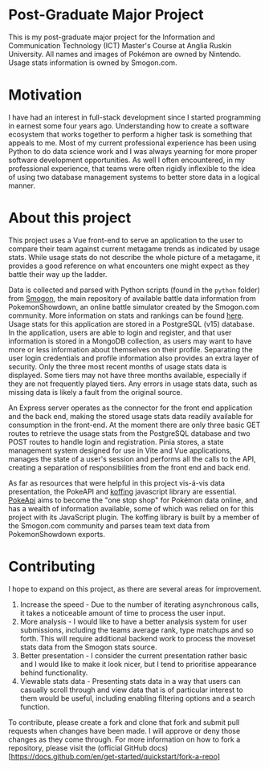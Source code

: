 # Post-Graduate Major Project

This is my post-graduate major project for the Information and Communication Technology (ICT) Master's Course at Anglia Ruskin University. All names and images of Pokémon are owned by Nintendo. Usage stats information is owned by Smogon.com.

# Motivation
I have had an interest in full-stack development since I started programming in earnest some four years ago. Understanding how to create a software ecosystem that works together to perform a higher task is something that appeals to me. Most of my current professional experience has been using Python to do data science work and I was always yearning for more proper software development opportunities. As well I often encountered, in my professional experience, that teams were often rigidly inflexible to the idea of using two database management systems to better store data in a logical manner.

# About this project
This project uses a Vue front-end to serve an application to the user to compare their team against current metagame trends as indicated by usage stats. While usage stats do not describe the whole picture of a metagame, it provides a good reference on what encounters one might expect as they battle their way up the ladder.

Data is collected and parsed with Python scripts (found in the `python` folder) from [Smogon](https://smogon.com/stats), the main repository of available battle data information from PokemonShowdown, an online battle simulator created by the Smogon.com community. More information on stats and rankings can be found [here](https://www.smogon.com/forums/threads/gen-9-smogon-university-usage-statistics-discussion-thread.3711767/). Usage stats for this application are stored in a PostgreSQL (v15) database. In the application, users are able to login and register, and that user information is stored in a MongoDB collection, as users may want to have more or less information about themselves on their profile. Separating the user login credentials and profile information also provides an extra layer of security. Only the three most recent months of usage stats data is displayed. Some tiers may not have three months available, especially if they are not frequently played tiers. Any errors in usage stats data, such as missing data is likely a fault from the original source. 

An Express server operates as the connector for the front end application and the back end, making the stored usage stats data readily available for consumption in the front-end. At the moment there are only three basic GET routes to retrieve the usage stats from the PostgreSQL database and two POST routes to handle login and registration. Pinia stores, a state management system designed for use in Vite and Vue applications, manages the state of a user's session and performs all the calls to the API, creating a separation of responsibilities from the front end and back end.

As far as resources that were helpful in this project vis-á-vis data presentation, the PokeAPI and [koffing](https://github.com/itsjavi/koffing) javascript library are essential. [PokeApi](https://pokeapi.com) aims to become the "one stop shop" for Pokémon data online, and has a wealth of information available, some of which was relied on for this project with its JavaScript plugin. The koffing library is built by a member of the Smogon.com community and parses team text data from PokemonShowdown exports.

# Contributing

I hope to expand on this project, as there are several areas for improvement.
1. Increase the speed - Due to the number of iterating asynchronous calls, it takes a noticeable amount of time to process the user input.
2. More analysis - I would like to have a better analysis system for user submissions, including the teams average rank, type matchups and so forth. This will require additional backend work to process the moveset stats data from the Smogon stats source.
3. Better presentation - I consider the current presentation rather basic and I would like to make it look nicer, but I tend to prioritise appearance behind functionality.
4. Viewable stats data - Presenting stats data in a way that users can casually scroll through and view data that is of particular interest to them would be useful, including enabling filtering options and a search function.

To contribute, please create a fork and clone that fork and submit pull requests when changes have been made. I will approve or deny those changes as they come through. For more information on how to fork a repository, please visit the (official GitHub docs)[https://docs.github.com/en/get-started/quickstart/fork-a-repo]
